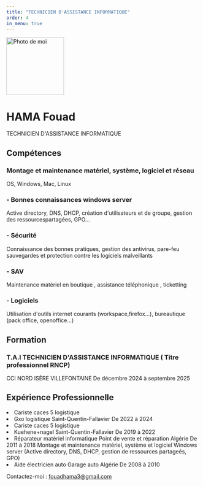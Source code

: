 ```yaml
---
title: "TECHNICIEN D'ASSISTANCE INFORMATIQUE"
order: 4
in_menu: true
---
```

<img src="photo.jpg" alt="Photo de moi" width="150">
<h1>HAMA Fouad</h1>
<p>TECHNICIEN D'ASSISTANCE INFORMATIQUE</p>
<h2>Compétences</h2>
<h3>Montage et maintenance matériel, système, logiciel et réseau</h3>
 <p>OS, Windows, Mac, Linux</p>
<h3>- Bonnes connaissances windows server</h3> <p>Active directory, DNS, DHCP, création d'utilisateurs et de groupe, gestion des ressourcespartagées, GPO...<p>  
<h3>- Sécurité</h3>
<p>Connaissance des bonnes pratiques, gestion des antivirus, pare-feu sauvegardes et protection
contre les logiciels malveillants</p>
<h3>- SAV</h3>
<p>Maintenance matériel en boutique , assistance téléphonique , ticketting</p> 
<h3> - Logiciels</h3>
<p>Utilisation d'outils internet courants (workspace,firefox...), bureautique (pack office,
                        openoffice...)</p>
<h2>Formation</h2>
 <h3>T.A.I TECHNICIEN D'ASSISTANCE INFORMATIQUE ( Titre professionnel RNCP)</h3>
<p>CCI NORD ISÈRE VILLEFONTAINE De décembre 2024 à septembre 2025</p>
 <h2>Expérience Professionnelle</h2>
            <li>Cariste caces 5 logistique</li>
            <li>Gxo logistique Saint-Quentin-Fallavier De 2022 à 2024</li>
            <li>Cariste caces 5 logistique</li>
            <li>Kuehene+nagel Saint-Quentin-Fallavier De 2019 à 2022</li>
            <li>Réparateur matériel informatique
                Point de vente et réparation Algérie De 2011 à 2018
                Montage et maintenance matériel, système et logiciel
                Windows server (Active directory, DNS, DHCP, gestion de ressources partageés, GPO)</li>
                <li>Aide électricien auto
                    Garage auto Algérie De 2008 à 2010</li>
<p>Contactez-moi : <a href="CV_2025-01-28_Fouad_HAMA-4.pdf ">fouadhama3@gmail.com</a></p> 
